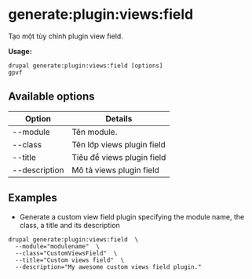 # generate:plugin:views:field
Tạo một tùy chỉnh plugin view field.

**Usage:**
```
drupal generate:plugin:views:field [options]
gpvf
```

## Available options
Option | Details
-------|-------------
--module | Tên module.
--class | Tên lớp views plugin field
--title | Tiêu đề views plugin field
--description | Mô tả views plugin field

## Examples
* Generate a custom view field plugin specifying the module name, the class, a title and its description
```
drupal generate:plugin:views:field  \
  --module="modulename"  \
  --class="CustomViewsField"  \
  --title="Custom views field"  \
  --description="My awesome custom views field plugin."
```
